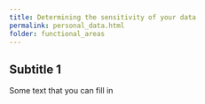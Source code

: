 ```yaml
---
title: Determining the sensitivity of your data
permalink: personal_data.html
folder: functional_areas
---
```


## Subtitle 1

Some text that you can fill in